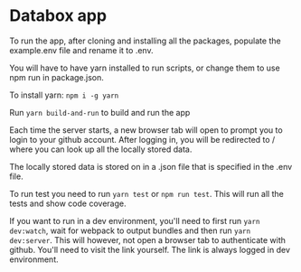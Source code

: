 # Databox app

To run the app, after cloning and installing all the packages, populate the example.env file and rename it to .env.

You will have to have yarn installed to run scripts, or change them to use npm run in package.json.

To install yarn: `npm i -g yarn`

Run `yarn build-and-run` to build and run the app

Each time the server starts, a new browser tab will open to prompt you to login to your github account. After logging in, you will be redirected to / where you can look up all the locally stored data.

The locally stored data is stored on in a .json file that is specified in the .env file.

To run test you need to run `yarn test` or `npm run test`. This will run all the tests and show code coverage.

If you want to run in a dev environment, you'll need to first run `yarn dev:watch`, wait for webpack to output bundles and then run `yarn dev:server`. This will however, not open a browser tab to authenticate with github. You'll need to visit the link yourself. The link is always logged in dev environment.
